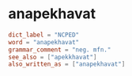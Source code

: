 # anapekhavat

``` toml
dict_label = "NCPED"
word = "anapekhavat"
grammar_comment = "neg. mfn."
see_also = ["apekkhavat"]
also_written_as = ["anapekhavat"]
```

